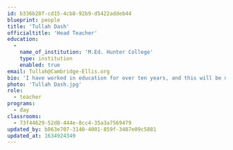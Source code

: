 ```yaml
---
id: b336b28f-cd15-4cb8-92b9-d5422addeb44
blueprint: people
title: 'Tullah Dash'
officialtitle: 'Head Teacher'
education:
  -
    name_of_institution: 'M.Ed. Hunter College'
    type: institution
    enabled: true
email: Tullah@Cambridge-Ellis.org
bio: 'I have worked in education for over ten years, and this will be my seventh year working in early childhood. I studied anti-bias education and progressive pedagogy while earning my Master’s Degree at Hunter College in New York City. When working with toddlers I enjoy providing ample opportunity for exploring open-ended materials and the natural environment, as well as giving much time and energy to nurturing the children’s social emotional development and communication skills. Outside of school I am a mother to a three year old, a writer, and a dancer. I enjoy going on bike rides with my family, writing and illustrating children’s books, and being involved in social justice work.'
photo: 'Tullah Dash.jpg'
role:
  - teacher
programs:
  - day
classrooms:
  - 73f44629-52d8-444e-8cc4-35a3a7569479
updated_by: b863e707-3140-4001-859f-3487e09c5881
updated_at: 1634924349
---
```

